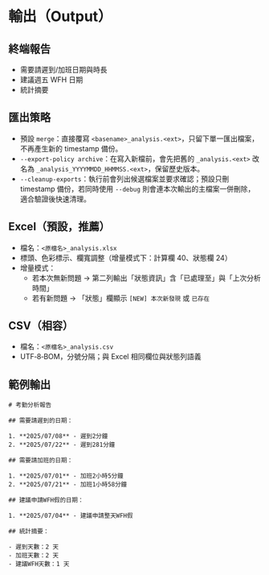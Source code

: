 # 輸出（Output）

## 終端報告
- 需要請遲到/加班日期與時長
- 建議週五 WFH 日期
- 統計摘要

## 匯出策略
- 預設 `merge`：直接覆寫 `<basename>_analysis.<ext>`，只留下單一匯出檔案，不再產生新的 timestamp 備份。
- `--export-policy archive`：在寫入新檔前，會先把舊的 `_analysis.<ext>` 改名為 `_analysis_YYYYMMDD_HHMMSS.<ext>`，保留歷史版本。
- `--cleanup-exports`：執行前會列出候選檔案並要求確認；預設只刪 timestamp 備份，若同時使用 `--debug` 則會連本次輸出的主檔案一併刪除，適合驗證後快速清理。

## Excel（預設，推薦）
- 檔名：`<原檔名>_analysis.xlsx`
- 標頭、色彩標示、欄寬調整（增量模式下：計算欄 40、狀態欄 24）
- 增量模式：
  - 若本次無新問題 → 第二列輸出「狀態資訊」含「已處理至」與「上次分析時間」
  - 若有新問題 → 「狀態」欄顯示 `[NEW] 本次新發現` 或 `已存在`

## CSV（相容）
- 檔名：`<原檔名>_analysis.csv`
- UTF‑8‑BOM，分號分隔；與 Excel 相同欄位與狀態列語義

## 範例輸出

```
# 考勤分析報告

## 需要請遲到的日期：

1. **2025/07/08** - 遲到2分鐘
2. **2025/07/22** - 遲到281分鐘

## 需要請加班的日期：

1. **2025/07/01** - 加班2小時5分鐘
2. **2025/07/21** - 加班1小時58分鐘

## 建議申請WFH假的日期：

1. **2025/07/04** - 建議申請整天WFH假

## 統計摘要：

- 遲到天數：2 天
- 加班天數：2 天  
- 建議WFH天數：1 天
```
